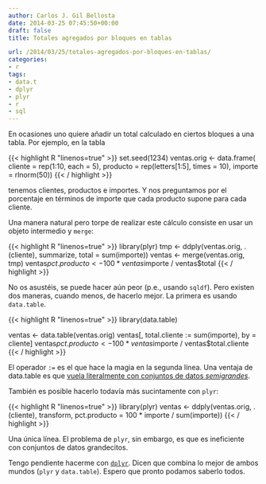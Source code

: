 ```yaml
---
author: Carlos J. Gil Bellosta
date: 2014-03-25 07:45:50+00:00
draft: false
title: Totales agregados por bloques en tablas

url: /2014/03/25/totales-agregados-por-bloques-en-tablas/
categories:
- r
tags:
- data.t
- dplyr
- plyr
- r
- sql
---
```


En ocasiones uno quiere añadir un total calculado en ciertos bloques a una tabla. Por ejemplo, en la tabla

{{< highlight R "linenos=true" >}}
set.seed(1234)
ventas.orig <- data.frame(
    cliente = rep(1:10, each = 5),
    producto = rep(letters[1:5], times = 10),
    importe = rlnorm(50))
{{< / highlight >}}

tenemos clientes, productos e importes. Y nos preguntamos por el porcentaje en términos de importe que cada producto supone para cada cliente.

Una manera natural pero torpe de realizar este cálculo consiste en usar un objeto intermedio y `merge`:

{{< highlight R "linenos=true" >}}
library(plyr)
tmp <- ddply(ventas.orig, .(cliente), 
    summarize, total = sum(importe))
ventas <- merge(ventas.orig, tmp)
ventas$pct.producto <- 100 * ventas$importe / 
    ventas$total
{{< / highlight >}}

No os asustéis, se puede hacer aún peor (p.e., usando `sqldf`). Pero existen dos maneras, cuando menos, de hacerlo mejor. La primera es usando `data.table`.

{{< highlight R "linenos=true" >}}
library(data.table)

ventas <- data.table(ventas.orig)
ventas[, total.cliente := sum(importe), by = cliente]
ventas$pct.producto <- 100 * ventas$importe / 
    ventas$total.cliente
{{< / highlight >}}

El operador `:=` es el que hace la magia en la segunda línea. Una ventaja de data.table es que [vuela literalmente con conjuntos de datos _semigrandes_](http://www.datanalytics.com/2013/05/09/data-table-ii-agregaciones/).

También es posible hacerlo todavía más sucintamente con `plyr`:

{{< highlight R "linenos=true" >}}
library(plyr)
ventas <- ddply(ventas.orig, .(cliente), 
    transform, 
    pct.producto = 100 * importe / sum(importe))
{{< / highlight >}}

Una única línea. El problema de `plyr`, sin embargo, es que es ineficiente con conjuntos de datos grandecitos.

Tengo pendiente hacerme con [`dplyr`](http://cran.r-project.org/web/packages/dplyr/index.html). Dicen que combina lo mejor de ambos mundos (`plyr` y `data.table`). Espero que pronto podamos saberlo todos.
